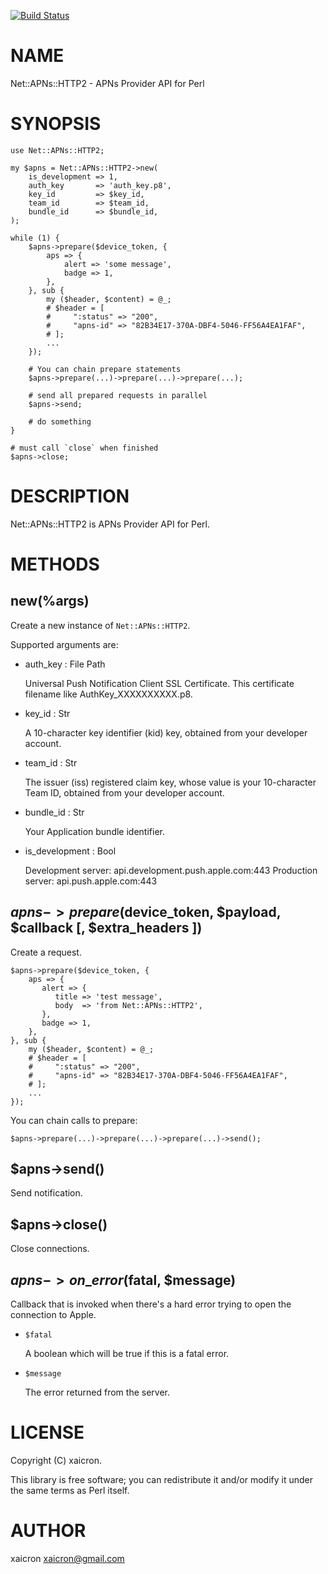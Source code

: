 [![Build Status](https://travis-ci.org/xaicron/p5-Net-APNs-HTTP2.svg?branch=master)](https://travis-ci.org/xaicron/p5-Net-APNs-HTTP2)
# NAME

Net::APNs::HTTP2 - APNs Provider API for Perl

# SYNOPSIS

    use Net::APNs::HTTP2;

    my $apns = Net::APNs::HTTP2->new(
        is_development => 1,
        auth_key       => 'auth_key.p8',
        key_id         => $key_id,
        team_id        => $team_id,
        bundle_id      => $bundle_id,
    );

    while (1) {
        $apns->prepare($device_token, {
            aps => {
                alert => 'some message',
                badge => 1,
            },
        }, sub {
            my ($header, $content) = @_;
            # $header = [
            #     ":status" => "200",
            #     "apns-id" => "82B34E17-370A-DBF4-5046-FF56A4EA1FAF",
            # ];
            ...
        });

        # You can chain prepare statements
        $apns->prepare(...)->prepare(...)->prepare(...);

        # send all prepared requests in parallel
        $apns->send;

        # do something
    }

    # must call `close` when finished
    $apns->close;

# DESCRIPTION

Net::APNs::HTTP2 is APNs Provider API for Perl.

# METHODS

## new(%args)

Create a new instance of `Net::APNs::HTTP2`.

Supported arguments are:

- auth\_key : File Path

    Universal Push Notification Client SSL Certificate.
    This certificate filename like AuthKey\_XXXXXXXXXX.p8.

- key\_id : Str

    A 10-character key identifier (kid) key, obtained from your developer account.

- team\_id : Str

    The issuer (iss) registered claim key, whose value is your 10-character Team ID, obtained from your developer account.

- bundle\_id : Str

    Your Application bundle identifier.

- is\_development : Bool

    Development server: api.development.push.apple.com:443
    Production server: api.push.apple.com:443

## $apns->prepare($device\_token, $payload, $callback \[, $extra\_headers \])

Create a request.

    $apns->prepare($device_token, {
        aps => {
           alert => {
              title => 'test message',
              body  => 'from Net::APNs::HTTP2',
           },
           badge => 1,
        },
    }, sub {
        my ($header, $content) = @_;
        # $header = [
        #     ":status" => "200",
        #     "apns-id" => "82B34E17-370A-DBF4-5046-FF56A4EA1FAF",
        # ];
        ...
    });

You can chain calls to prepare:

    $apns->prepare(...)->prepare(...)->prepare(...)->send();

## $apns->send()

Send notification.

## $apns->close()

Close connections.

## $apns->on\_error($fatal, $message)

Callback that is invoked when there's a hard error trying to open the connection to Apple.

- `$fatal`

    A boolean which will be true if this is a fatal error.

- `$message`

    The error returned from the server.

# LICENSE

Copyright (C) xaicron.

This library is free software; you can redistribute it and/or modify
it under the same terms as Perl itself.

# AUTHOR

xaicron <xaicron@gmail.com>
